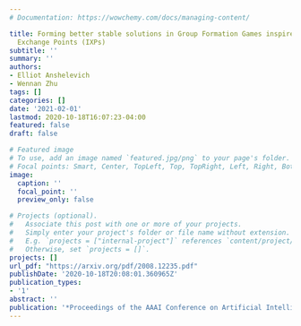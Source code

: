 ```yaml
---
# Documentation: https://wowchemy.com/docs/managing-content/

title: Forming better stable solutions in Group Formation Games inspired by Internet
  Exchange Points (IXPs)
subtitle: ''
summary: ''
authors:
- Elliot Anshelevich
- Wennan Zhu
tags: []
categories: []
date: '2021-02-01'
lastmod: 2020-10-18T16:07:23-04:00
featured: false
draft: false

# Featured image
# To use, add an image named `featured.jpg/png` to your page's folder.
# Focal points: Smart, Center, TopLeft, Top, TopRight, Left, Right, BottomLeft, Bottom, BottomRight.
image:
  caption: ''
  focal_point: ''
  preview_only: false

# Projects (optional).
#   Associate this post with one or more of your projects.
#   Simply enter your project's folder or file name without extension.
#   E.g. `projects = ["internal-project"]` references `content/project/deep-learning/index.md`.
#   Otherwise, set `projects = []`.
projects: []
url_pdf: "https://arxiv.org/pdf/2008.12235.pdf"
publishDate: '2020-10-18T20:08:01.360965Z'
publication_types:
- '1'
abstract: ''
publication: '*Proceedings of the AAAI Conference on Artificial Intelligence (AAAI)*'
---
```

